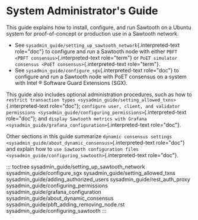 # System Administrator\'s Guide

This guide explains how to install, configure, and run
Sawtooth on a Ubuntu system for proof-of-concept or production use in a
Sawtooth network.

-   See `sysadmin_guide/setting_up_sawtooth_network`{.interpreted-text
    role="doc"} to configure and run a Sawtooth node with either
    `PBFT <PBFT consensus>`{.interpreted-text role="term"} or
    `PoET simulator consensus <PoET consensus>`{.interpreted-text
    role="term"}.
-   See `sysadmin_guide/configure_sgx`{.interpreted-text role="doc"} to
    configure and run a Sawtooth node with PoET consensus on a system
    with Intel ® Software Guard Extensions (SGX).

This guide also includes optional administration procedures, such as how
to
`restrict transaction types <sysadmin_guide/setting_allowed_txns>`{.interpreted-text
role="doc"}; `configure user, client, and validator permissions
<sysadmin_guide/configuring_permissions>`{.interpreted-text role="doc"};
and
`display Sawtooth metrics with Grafana <sysadmin_guide/grafana_configuration>`{.interpreted-text
role="doc"}.

Other sections in this guide summarize
`dynamic consensus settings <sysadmin_guide/about_dynamic_consensus>`{.interpreted-text
role="doc"} and explain how to
`use Sawtooth configuration files <sysadmin_guide/configuring_sawtooth>`{.interpreted-text
role="doc"}.

::: toctree
sysadmin_guide/setting_up_sawtooth_network sysadmin_guide/configure_sgx
sysadmin_guide/setting_allowed_txns
sysadmin_guide/adding_authorized_users sysadmin_guide/rest_auth_proxy
sysadmin_guide/configuring_permissions
sysadmin_guide/grafana_configuration
sysadmin_guide/about_dynamic_consensus
sysadmin_guide/pbft_adding_removing_node.rst
sysadmin_guide/configuring_sawtooth
:::

<!--
  Licensed under Creative Commons Attribution 4.0 International License
  https://creativecommons.org/licenses/by/4.0/
-->
